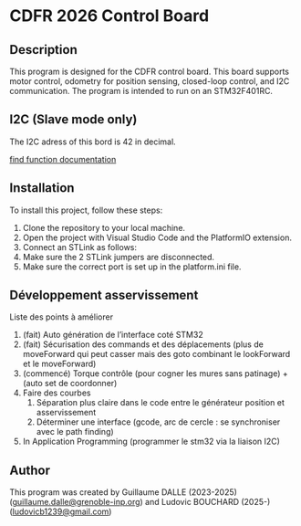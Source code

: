 # CDFR 2026 Control Board

## Description

This program is designed for the CDFR control board. This board supports motor control, odometry for position sensing, closed-loop control, and I2C communication. The program is intended to run on an STM32F401RC.

## I2C (Slave mode only)

The I2C adress of this bord is 42 in decimal.

[find function documentation ](../librairie-commune/Readme.md)

## Installation

To install this project, follow these steps:

1. Clone the repository to your local machine.
2. Open the project with Visual Studio Code and the PlatformIO extension.
3. Connect an STLink as follows:
4. Make sure the 2 STLink jumpers are disconnected.
5. Make sure the correct port is set up in the platform.ini file.


## Développement asservissement

Liste des points à améliorer

1. (fait) Auto génération de l’interface coté STM32
2. (fait) Sécurisation des commands et des déplacements (plus de moveForward qui peut casser mais des goto combinant le lookForward et le moveForward)
3. (commencé) Torque contrôle (pour cogner les mures sans patinage) + (auto set de coordonner)
4. Faire des courbes
    1. Séparation plus claire dans le code entre le générateur position et asservissement
    2. Déterminer une interface (gcode, arc de cercle : se synchroniser avec le path finding)
5. In Application Programming (programmer le stm32 via la liaison I2C)


## Author

This program was created by Guillaume DALLE (2023-2025) (guillaume.dalle@grenoble-inp.org)
and Ludovic BOUCHARD (2025-) (ludovicb1239@gmail.com)